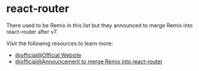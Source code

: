 # react-router

There used to be Remix in this list but they announced to merge Remix into react-router after v7.

Visit the following resources to learn more:

- [@official@Official Website](https://remix.run/)
- [@official@Announcement to merge Remix into react-router](https://remix.run/blog/merging-remix-and-react-router)
